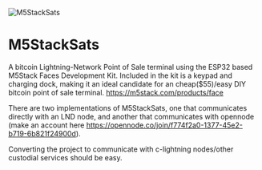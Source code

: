 ![M5StackSats](https://i.imgur.com/arHP2MD.png)
# M5StackSats
A bitcoin Lightning-Network Point of Sale terminal using the ESP32 based M5Stack Faces Development Kit. Included in the kit is a keypad and charging dock, making it an ideal candidate for an cheap($55)/easy DIY bitcoin point of sale terminal.
https://m5stack.com/products/face

There are two implementations of M5StackSats, one that communicates directly with an LND node, and another that communicates with opennode (make an account here https://opennode.co/join/f774f2a0-1377-45e2-b719-6b821f24900d). 

Converting the project to communicate with c-lightning nodes/other custodial services should be easy.




